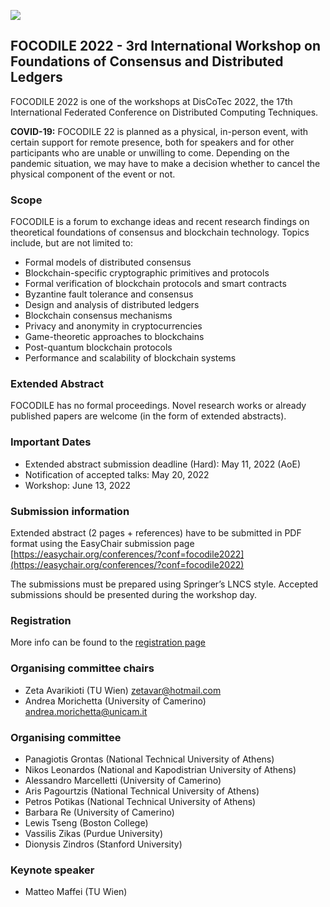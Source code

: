[![](https://www.discotec.org/2022/discotec2022-banner.jpeg)](https://www.discotec.org/2022/)

## FOCODILE 2022 - 3rd International Workshop on Foundations of Consensus and Distributed Ledgers

FOCODILE 2022 is one of the workshops at DisCoTec 2022, the 17th International Federated Conference on Distributed Computing Techniques.  

**COVID-19:** FOCODILE 22 is planned as a physical, in-person event, with certain support for remote presence, both for speakers and for other participants who are unable or unwilling to come. Depending on the 
pandemic situation, we may have to make a decision whether to cancel the physical component of the event or not.

### Scope
FOCODILE is a forum to exchange ideas and recent research findings on theoretical foundations of consensus and blockchain technology. Topics include, but are not limited to:

* Formal models of distributed consensus
* Blockchain-specific cryptographic primitives and protocols
* Formal verification of blockchain protocols and smart contracts
* Byzantine fault tolerance and consensus
* Design and analysis of distributed ledgers
* Blockchain consensus mechanisms
* Privacy and anonymity in cryptocurrencies
* Game-theoretic approaches to blockchains
* Post-quantum blockchain protocols
* Performance and scalability of blockchain systems

### Extended Abstract
FOCODILE has no formal proceedings. Novel research works or already published papers are welcome (in the form of extended abstracts).

### Important Dates
* Extended abstract submission deadline (Hard): May 11, 2022 (AoE)
* Notification of accepted talks: May 20, 2022
* Workshop: June 13, 2022

### Submission information
Extended abstract (2 pages + references) have to be submitted in PDF format using the EasyChair submission page [https://easychair.org/conferences/?conf=focodile2022](https://easychair.org/conferences/?conf=focodile2022)

The submissions must be prepared using Springer’s LNCS style. Accepted submissions should be presented during the workshop day.


### Registration
More info can be found to the [registration page](https://www.discotec.org/2022/registration)
 
### Organising committee chairs
* Zeta Avarikioti (TU Wien)   zetavar@hotmail.com
* Andrea Morichetta (University of Camerino)   andrea.morichetta@unicam.it

### Organising committee
* Panagiotis Grontas (National Technical University of Athens)
* Nikos Leonardos (National and Kapodistrian University of Athens)
* Alessandro Marcelletti (University of Camerino)
* Aris Pagourtzis (National Technical University of Athens)
* Petros Potikas (National Technical University of Athens)
* Barbara Re (University of Camerino)
* Lewis Tseng (Boston College)
* Vassilis Zikas (Purdue University)
* Dionysis Zindros (Stanford University)

### Keynote speaker
* Matteo Maffei (TU Wien)


